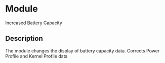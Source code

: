 # Module
Increased Battery Capacity

## Description
The module changes the display of battery capacity data.
Corrects Power Profile and Kernel Profile data
